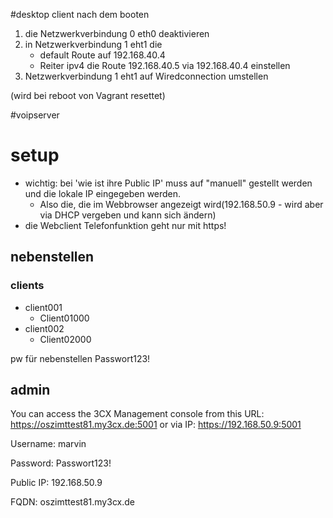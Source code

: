 #desktop client
nach dem booten
1. die Netzwerkverbindung 0 eth0 deaktivieren
2. in Netzwerkverbindung 1 eht1 die 
    - default Route auf 192.168.40.4
    - Reiter ipv4 die Route 192.168.40.5 via 192.168.40.4 einstellen
3. Netzwerkverbindung 1 eht1 auf Wiredconnection umstellen

(wird bei reboot von Vagrant resettet)

#voipserver 
# setup

- wichtig: bei 'wie ist ihre Public IP' muss auf "manuell" gestellt werden und die lokale IP eingegeben werden.
    - Also die, die im Webbrowser angezeigt wird(192.168.50.9 - wird aber via DHCP vergeben und kann sich ändern)
- die Webclient Telefonfunktion geht nur mit https!

## nebenstellen
### clients
- client001
    - Client01000
- client002
    - Client02000

pw für nebenstellen
Passwort123!

## admin
You can access the 3CX Management console from this URL: https://oszimttest81.my3cx.de:5001 or via IP: https://192.168.50.9:5001

Username: marvin

Password: Passwort123!

Public IP: 192.168.50.9

FQDN: oszimttest81.my3cx.de

